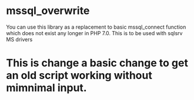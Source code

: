 # mssql_overwrite
You can use this library as a replacement to basic mssql_connect function which does not exist any longer in PHP 7.0. This is to be used with sqlsrv MS drivers

# This is change a basic change to get an old script working without mimnimal input.
